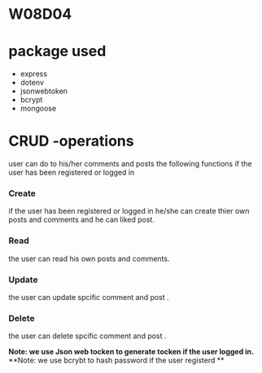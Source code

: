 # W08D04
# package used 
- express
- dotenv
- jsonwebtoken 
- bcrypt
- mongoose
# CRUD -operations
user can do to his/her comments and posts the following functions
if the user has been registered or logged in  
### Create 
if the user has been registered or logged in he/she  can create thier own posts and comments and he can liked post.
### Read 
the user can read his own posts and comments.
### Update 
the user can update spcific comment and post .
### Delete 
the user can delete spcific comment and post .

**Note: we use Json web tocken to generate tocken if the user logged in.**
**Note: we use bcrybt to hash password if the user registerd **
